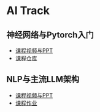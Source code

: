 # AI Track

## 神经网络与Pytorch入门
- [课程视频与PPT](https://cloud.tsinghua.edu.cn/d/7e4152af61d9417ab415/) 
- [课程仓库](https://github.com/yks23/nn-and-pytorch.git) 

## NLP与主流LLM架构
- [课程视频与PPT](https://cloud.tsinghua.edu.cn/d/25d319d435d44030b353/) 
- [课程作业](https://github.com/MuZhao2333/Homework-NLP-LLM)